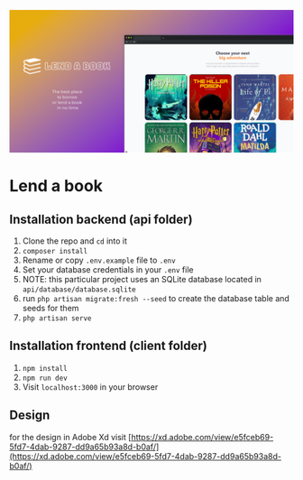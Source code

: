 ![lend a book - repo cover image](https://github.com/boscan-alexandru/lend-a-book/blob/main/lend-a-book.png?raw=true)

# Lend a book

## Installation backend (api folder)

1. Clone the repo and `cd` into it
1. `composer install`
1. Rename or copy `.env.example` file to `.env`
1. Set your database credentials in your `.env` file
1. NOTE: this particular project uses an SQLite database located in `api/database/database.sqlite`
1. run `php artisan migrate:fresh --seed` to create the database table and seeds for them
1. `php artisan serve`

## Installation frontend (client folder)

1. `npm install`
1. `npm run dev`
1. Visit `localhost:3000` in your browser

## Design

for the design in Adobe Xd visit [https://xd.adobe.com/view/e5fceb69-5fd7-4dab-9287-dd9a65b93a8d-b0af/](https://xd.adobe.com/view/e5fceb69-5fd7-4dab-9287-dd9a65b93a8d-b0af/)
